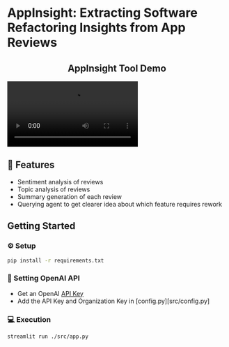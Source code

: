 # AppInsight: Extracting Software Refactoring Insights from App Reviews
<h2 align="center"> AppInsight Tool Demo </h2>
<video src="https://github.com/svk-cu-nlp/AppInsight/assets/96056131/b00e1ea7-e494-43c6-8693-2ea195730065"></video>


## 🔗 Features
- Sentiment analysis of reviews
- Topic analysis of reviews
- Summary generation of each review
- Querying agent to get clearer idea about which feature requires rework

## Getting Started
### ⚙️ Setup
```bash
pip install -r requirements.txt
```
### 🔌 Setting OpenAI API
- Get an OpenAI [API Key](https://platform.openai.com/account/api-keys)
- Add the API Key and Organization Key in [config.py][src/config.py]
### 💻 Execution
```bash
streamlit run ./src/app.py
```

